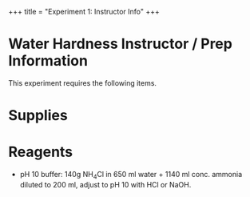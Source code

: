 +++
title = "Experiment 1: Instructor Info"
+++

Water Hardness Instructor / Prep Information
============================================

This experiment requires the following items.

# Supplies


# Reagents

- pH 10 buffer: 140g NH$_4$Cl in 650 ml water + 1140 ml conc. ammonia diluted to 200 ml, adjust to pH 10 with HCl or NaOH.
